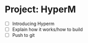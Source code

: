 # Project: HyperM

- [ ] Introducing Hyperm
- [ ] Explain how it works/how to build
- [ ] Push to git 
